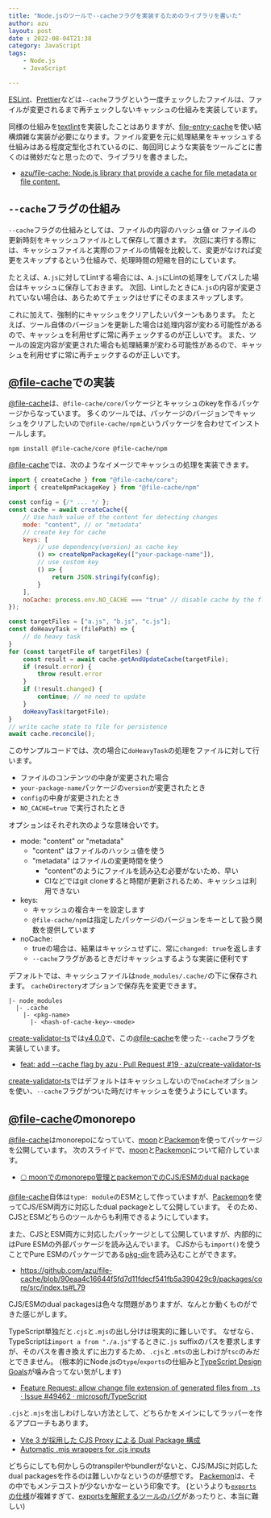 ```yaml
---
title: "Node.jsのツールで--cacheフラグを実装するためのライブラリを書いた"
author: azu
layout: post
date : 2022-08-04T21:38
category: JavaScript
tags:
    - Node.js
    - JavaScript

---
```


[ESLint](https://eslint.org/)、[Prettier](https://prettier.io/)などは`--cache`フラグという一度チェックしたファイルは、ファイルが変更されるまで再チェックしないキャッシュの仕組みを実装しています。

同様の仕組みを[textlint](https://textlint.github.io/)を実装したことはありますが、[file-entry-cache](https://github.com/royriojas/file-entry-cache)を使い結構煩雑な実装が必要になります。ファイル変更を元に処理結果をキャッシュする仕組みはある程度定型化されているのに、毎回同じような実装をツールごとに書くのは微妙だなと思ったので、ライブラリを書きました。

- [azu/file-cache: Node.js library that provide a cache for file metadata or file content.](https://github.com/azu/file-cache)

## `--cache`フラグの仕組み

`--cache`フラグの仕組みとしては、ファイルの内容のハッシュ値 or ファイルの更新時刻をキャッシュファイルとして保存して置きます。
次回に実行する際には、キャッシュファイルと実際のファイルの情報を比較して、変更がなければ変更をスキップするという仕組みで、処理時間の短縮を目的にしています。

たとえば、`A.js`に対してLintする場合には、`A.js`にLintの処理をしてパスした場合はキャッシュに保存しておきます。
次回、Lintしたときに`A.js`の内容が変更されていない場合は、あらためてチェックはせずにそのままスキップします。

これに加えて、強制的にキャッシュをクリアしたいパターンもあります。
たとえば、ツール自体のバージョンを更新した場合は処理内容が変わる可能性があるので、キャッシュを利用せずに常に再チェックするのが正しいです。
また、ツールの設定内容が変更された場合も処理結果が変わる可能性があるので、キャッシュを利用せずに常に再チェックするのが正しいです。

## [@file-cache](https://github.com/azu/file-cache)での実装

[@file-cache](https://github.com/azu/file-cache)は、`@file-cache/core`パッケージとキャッシュのkeyを作るパッケージからなっています。
多くのツールでは、パッケージのバージョンでキャッシュをクリアしたいので`@file-cache/npm`というパッケージを合わせてインストールします。

    npm install @file-cache/core @file-cache/npm

[@file-cache](https://github.com/azu/file-cache)では、次のようなイメージでキャッシュの処理を実装できます。

```js
import { createCache } from "@file-cache/core";
import { createNpmPackageKey } from "@file-cache/npm"

const config = {/* ... */ };
const cache = await createCache({
    // Use hash value of the content for detecting changes 
    mode: "content", // or "metadata"
    // create key for cache
    keys: [
        // use dependency(version) as cache key
        () => createNpmPackageKey(["your-package-name"]),
        // use custom key
        () => {
            return JSON.stringify(config);
        }
    ],
    noCache: process.env.NO_CACHE === "true" // disable cache by the flag
});

const targetFiles = ["a.js", "b.js", "c.js"];
const doHeavyTask = (filePath) => {
    // do heavy task
}
for (const targetFile of targetFiles) {
    const result = await cache.getAndUpdateCache(targetFile);
    if (result.error) {
        throw result.error
    }
    if (!result.changed) {
        continue; // no need to update
    }
    doHeavyTask(targetFile);
}
// write cache state to file for persistence
await cache.reconcile();
```

このサンプルコードでは、次の場合に`doHeavyTask`の処理をファイルに対して行います。

- ファイルのコンテンツの中身が変更された場合
- `your-package-name`パッケージの`version`が変更されたとき
- `config`の中身が変更されたとき
- `NO_CACHE=true` で実行されたとき

オプションはそれぞれ次のような意味合いです。

- mode: "content" or "metadata"
  - "content" はファイルのハッシュ値を使う
  - "metadata" はファイルの変更時間を使う
    - "content"のようにファイルを読み込む必要がないため、早い
    - CIなどではgit cloneすると時間が更新されるため、キャッシュは利用できない
- keys:
  - キャッシュの複合キーを設定します
  - `@file-cache/npm`は指定したパッケージのバージョンをキーとして扱う関数を提供しています
- noCache:
  - trueの場合は、結果はキャッシュせずに、常に`changed: true`を返します
  - `--cache`フラグがあるときだけキャッシュするような実装に便利です

デフォルトでは、キャッシュファイルは`node_modules/.cache/`の下に保存されます。
`cacheDirectory`オプションで保存先を変更できます。

```
|- node_modules
  |- .cache
    |- <pkg-name>
      |- <hash-of-cache-key>-<mode>
```

[create-validator-ts](https://github.com/azu/create-validator-ts)では[v4.0.0](https://github.com/azu/create-validator-ts/releases/tag/v4.0.0)で、この[@file-cache](https://github.com/azu/file-cache)を使った`--cache`フラグを実装しています。

- [feat: add --cache flag by azu · Pull Request #19 · azu/create-validator-ts](https://github.com/azu/create-validator-ts/pull/19)

[create-validator-ts](https://github.com/azu/create-validator-ts)ではデフォルトはキャッシュしないので`noCache`オプションを使い、`--cache`フラグがついた時だけキャッシュを使うようにしています。

## [@file-cache](https://github.com/azu/file-cache)のmonorepo

[@file-cache](https://github.com/azu/file-cache)はmonorepoになっていて、[moon](https://moonrepo.dev/)と[Packemon](https://packemon.dev/)を使ってパッケージを公開しています。
次のスライドで、[moon](https://moonrepo.dev/)と[Packemon](https://packemon.dev/)について紹介しています。

- [🌕 moonでのmonorepo管理とpackemonでのCJS/ESMのdual package](https://azu.github.io/slide/2022/moa/moon-packemon.html)

[@file-cache](https://github.com/azu/file-cache)自体は`type: module`のESMとして作っていますが、[Packemon](https://packemon.dev/)を使ってCJS/ESM両方に対応したdual packageとして公開しています。
そのため、CJSとESMどちらのツールからも利用できるようにしています。

また、CJSとESM両方に対応したパッケージとして公開していますが、内部的にはPure ESMの外部パッケージを読み込んでいます。
CJSからも`import()`を使うことでPure ESMのパッケージである[pkg-dir](https://github.com/sindresorhus/pkg-dir)を読み込むことができます。

- https://github.com/azu/file-cache/blob/90eaa4c16644f5fd7d11fdecf541fb5a390429c9/packages/core/src/index.ts#L79

CJS/ESMのdual packagesは色々な問題がありますが、なんとか動くものができた感じがします。

TypeScript単独だと`.cjs`と`.mjs`の出し分けは現実的に難しいです。
なぜなら、TypeScriptは`import a from "./a.js"`するときに`.js` suffixのパスを要求しますが、そのパスを書き換えずに出力するため、`.cjs`と`.mts`の出しわけが`tsc`のみだとできません。
(根本的にNode.jsの`type`/`exports`の仕組みと[TypeScript Design Goals](https://github.com/Microsoft/TypeScript/wiki/TypeScript-Design-Goals)が噛み合ってない気がします)

- [Feature Request: allow change file extension of generated files from `.ts` · Issue #49462 · microsoft/TypeScript](https://github.com/microsoft/TypeScript/issues/49462)

`.cjs`と`.mjs`を出しわけしない方法として、どちらかをメインにしてラッパーを作るアプローチもあります。

- [Vite 3 が採用した CJS Proxy による Dual Package 構成](https://zenn.dev/teppeis/articles/2022-07-npm-dual-pacakge-cjs-proxy)
- [Automatic .mjs wrappers for .cjs inputs](https://packemon.dev/docs/features/#automatic-mjs-wrappers-for-cjs-inputs)

どちらにしても何かしらのtranspilerやbundlerがないと、CJS/MJSに対応したdual packagesを作るのは難しいかなというのが感想です。
[Packemon](https://packemon.dev/)は、その中でもメンテコストが少ないかなーという印象です。
(というよりも[`exports`の仕様](https://nodejs.org/api/packages.html#package-entry-points)が複雑すぎて、[exportsを解釈するツールのバグ](https://github.com/milesj/packemon/pull/140)があったりと、本当に難しい)
